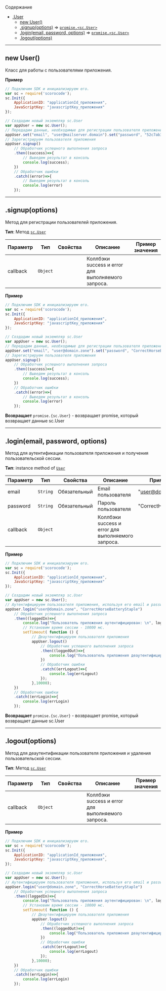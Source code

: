 <a name="sc.User"></a>

Содержание

* [.User](#sc.User)
    * [new User()](#new_sc.User_new)
    * [.signup(options)](#sc.User+signup) ⇒ <code>[promise.&lt;sc.User&gt;](#sc.User)</code>
    * [.login(email, password, options)](#sc.User+login) ⇒ <code>[promise.&lt;sc.User&gt;](#sc.User)</code>
    * [.logout(options)](#sc.User+logout) 

----------------------------------------------------------------------------------------------

<a name="new_sc.User_new"></a>

## new User()
Класс для работы с пользователями приложения.

**Пример**  

```js
// Подключим SDK и инициализируем его. 
var sc = require('scorocode');
sc.Init({
    ApplicationID: "applicationId_приложения",
    JavaScriptKey: "javascriptKey_приложения"
});

// Создадим новый экземпляр sc.User
var appUser = new sc.User();
// Передадим данные, необходимые для регистрации пользователя приложения
appUser.set("email", "user@mailserver.domain").set("password", "52c7ab3dab2c").set("username", "ChosenOne");
// Зарегистрируем пользователя приложения
appUser.signup()
    // Обработчик успешного выполнения запроса
    .then((success)=>{
        // Выведем результат в консоль
        console.log(success);
    })
    // Обработчик ошибки
    .catch((error)=>{
        // Выведем результат в консоль    
        console.log(error)
    });
```

----------------------------------------------------------------------------------------------

<a name="sc.User+signup"></a>

## .signup(options)
Метод для регистрации пользователей приложения. 

**Тип**: Метод <code>[sc.User](#sc.User)</code>  

| Параметр | Тип | Свойства | Описание | Пример значения |
| --- | --- | --- | --- | --- |
| callback | <code>Object</code>| | Коллбэки success и error для выполняемого запроса. |  |


**Пример**
```js
// Подключим SDK и инициализируем его. 
var sc = require('scorocode');
sc.Init({
    ApplicationID: "applicationId_приложения",
    JavaScriptKey: "javascriptKey_приложения"
});

// Создадим новый экземпляр sc.User
var appUser = new sc.User();
// Передадим данные, необходимые для регистрации пользователя приложения
appUser.set("email", "user@domain.zone").set("password", "CorrectHorseBatteryStaple").set("username", "ChosenOne");
// Зарегистрируем пользователя приложения
appUser.signup()
    // Обработчик успешного выполнения запроса
    .then((success)=>{
        // Выведем результат в консоль
        console.log(success);
    })
    // Обработчик ошибки
    .catch((error)=>{
        // Выведем результат в консоль    
        console.log(error)
    });
```

**Возвращает** <code>promise.{sc.User}</code> - возвращает promise, который возвращает данные sc.User

----------------------------------------------------------------------------------------------


<a name="sc.User+login"></a>

## .login(email, password, options)

Метод для аутентификации пользователя приложения и получения пользовательской сессии.

**Тип**: instance method of <code>[User](#sc.User)</code>  

| Параметр | Тип | Свойства | Описание | Пример значения |
| --- | --- | --- | --- | --- |
| email    | <code>String</code>| Обязательный | Email пользователя                                 | "user@domain.zone"          | 
| password | <code>String</code>| Обязательный | Пароль пользователя                                | "CorrectHorseBatteryStaple" |
| callback | <code>Object</code>|              | Коллбэки success и error для выполняемого запроса. |                             |

**Пример**
```js
// Подключим SDK и инициализируем его. 
var sc = require('scorocode');
sc.Init({
    ApplicationID: "applicationId_приложения",
    JavaScriptKey: "javascriptKey_приложения"
});

// Создадим новый экземпляр sc.User
var appUser = new sc.User();
// Аутентифицируем пользователя приложения, используя его email и password
appUser.login("user@domain.zone", "CorrectHorseBatteryStaple")
    // Обработчик успешного выполнения запроса
    .then((loggedIn)=>{
        console.log("Пользователь приложения аутентифицирован: \n", loggedIn);
        // Установим время сессии - 10000 мс.
        setTimeout( function () {
        	// Деаутентифицируем пользователя приложения
            appUser.logout()
                // Обработчик успешного выполнения запроса
                .then((loggedOut)=>{
                    console.log("Пользователь приложения деаутентифицирован \n");
                })
                // Обработчик ошибки
                .catch((errLogout)=>{
                    console.log(errLogout)
                });
            },10000);
    })
	// Обработчик ошибки
    .catch((errLogin)=>{
        console.log(errLogin)
    });
```

**Возвращает** <code>promise.{sc.User}</code> - возвращает promise, который возвращает данные sc.User

----------------------------------------------------------------------------------------------

<a name="sc.User+logout"></a>

## .logout(options) 

Метод для деаутентификации пользователя приложения и удаления пользовательской сессии.

**Тип**: Метод <code>[sc.User](#sc.User)</code>  

| Параметр | Тип | Свойства | Описание | Пример значения |
| --- | --- | --- | --- | --- |
| callback | <code>Object</code>| | Коллбэки success и error для выполняемого запроса. |  |

**Пример**
```js
// Подключим SDK и инициализируем его. 
var sc = require('scorocode');
sc.Init({
    ApplicationID: "applicationId_приложения",
    JavaScriptKey: "javascriptKey_приложения",
});

// Создадим новый экземпляр sc.User
var appUser = new sc.User();
// Аутентифицируем пользователя приложения, используя его email и password
appUser.login("user@domain.zone", "CorrectHorseBatteryStaple")
    // Обработчик успешного выполнения запроса
    .then((loggedIn)=>{
        console.log("Пользователь приложения аутентифицирован: \n", loggedIn);
        // Установим время сессии - 10000 мс.
        setTimeout( function () {
            // Деаутентифицируем пользователя приложения
            appUser.logout()
                // Обработчик успешного выполнения запроса
                .then((loggedOut)=>{
                    console.log("Пользователь приложения деаутентифицирован \n");
                })
                // Обработчик ошибки
                .catch((errLogout)=>{
                    console.log(errLogout)
                });
            },10000);
    })
    // Обработчик ошибки
    .catch((errLogin)=>{
        console.log(errLogin)
    });
```



